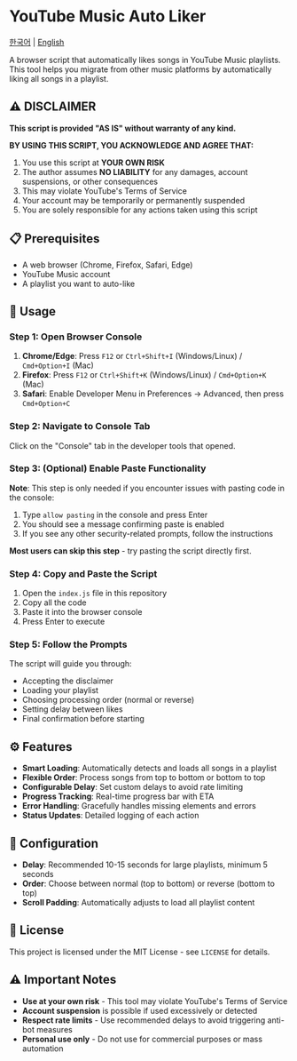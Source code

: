 # YouTube Music Auto Liker

[한국어](README.ko.md) | [English](README.md)

A browser script that automatically likes songs in YouTube Music playlists. This tool helps you migrate from other music platforms by automatically liking all songs in a playlist.

## ⚠️ DISCLAIMER

**This script is provided "AS IS" without warranty of any kind.**

**BY USING THIS SCRIPT, YOU ACKNOWLEDGE AND AGREE THAT:**

1. You use this script at **YOUR OWN RISK**
2. The author assumes **NO LIABILITY** for any damages, account suspensions, or other consequences
3. This may violate YouTube's Terms of Service
4. Your account may be temporarily or permanently suspended
5. You are solely responsible for any actions taken using this script

## 📋 Prerequisites

- A web browser (Chrome, Firefox, Safari, Edge)
- YouTube Music account
- A playlist you want to auto-like

## 🚀 Usage

### Step 1: Open Browser Console

1. **Chrome/Edge**: Press `F12` or `Ctrl+Shift+I` (Windows/Linux) / `Cmd+Option+I` (Mac)
2. **Firefox**: Press `F12` or `Ctrl+Shift+K` (Windows/Linux) / `Cmd+Option+K` (Mac)
3. **Safari**: Enable Developer Menu in Preferences → Advanced, then press `Cmd+Option+C`

### Step 2: Navigate to Console Tab

Click on the "Console" tab in the developer tools that opened.

### Step 3: (Optional) Enable Paste Functionality

**Note**: This step is only needed if you encounter issues with pasting code in the console:

1. Type `allow pasting` in the console and press Enter
2. You should see a message confirming paste is enabled
3. If you see any other security-related prompts, follow the instructions

**Most users can skip this step** - try pasting the script directly first.

### Step 4: Copy and Paste the Script

1. Open the `index.js` file in this repository
2. Copy all the code
3. Paste it into the browser console
4. Press Enter to execute

### Step 5: Follow the Prompts

The script will guide you through:

- Accepting the disclaimer
- Loading your playlist
- Choosing processing order (normal or reverse)
- Setting delay between likes
- Final confirmation before starting

## ⚙️ Features

- **Smart Loading**: Automatically detects and loads all songs in a playlist
- **Flexible Order**: Process songs from top to bottom or bottom to top
- **Configurable Delay**: Set custom delays to avoid rate limiting
- **Progress Tracking**: Real-time progress bar with ETA
- **Error Handling**: Gracefully handles missing elements and errors
- **Status Updates**: Detailed logging of each action

## 🔧 Configuration

- **Delay**: Recommended 10-15 seconds for large playlists, minimum 5 seconds
- **Order**: Choose between normal (top to bottom) or reverse (bottom to top)
- **Scroll Padding**: Automatically adjusts to load all playlist content

## 📄 License

This project is licensed under the MIT License - see `LICENSE` for details.

## ⚠️ Important Notes

- **Use at your own risk** - This tool may violate YouTube's Terms of Service
- **Account suspension** is possible if used excessively or detected
- **Respect rate limits** - Use recommended delays to avoid triggering anti-bot measures
- **Personal use only** - Do not use for commercial purposes or mass automation
